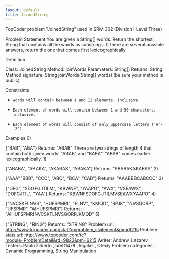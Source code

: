 ```yaml
---
layout: default
title: JoinedString
---
```



TopCoder problem "JoinedString" used in SRM 302 (Division I Level Three)

Problem Statement
         You are given a String[] words. Return the shortest String that contains all the words as substrings. If there are several possible answers, return the one that comes first lexicographically.

Definition
        
Class:     JoinedString
Method:     joinWords
Parameters:     String[]
Returns:     String
Method signature:     String joinWords(String[] words)
(be sure your method is public)
   

Constraints
-     words will contain between 1 and 12 elements, inclusive.
-     Each element of words will contain between 1 and 50 characters, inclusive.
-     Each element of words will consist of only uppercase letters ('A'-'Z').

Examples
0)    
        
{"BAB", "ABA"}
Returns: "ABAB"
There are two strings of length 4 that contain both given words: "ABAB" and "BABA". "ABAB" comes earlier lexicographically.
1)    
        
{"ABABA", "AKAKA", "AKABAS", "ABAKA"}
Returns: "ABABAKAKABAS"
2)    
        
{"AAA","BBB", "CCC", "ABC", "BCA", "CAB"}
Returns: "AAABBBCABCCC"
3)    
        
{"OFG", "SDOFGJTILM", "KBWNF", "YAAPO", "AWX", "VSEAWX", "DOFGJTIL", "YAA"}
Returns: "KBWNFSDOFGJTILMVSEAWXYAAPO"
4)    
        
{"NVCSKFLNVS", "HUFSPMRI", "FLNV", "KMQD", "RPJK", "NVSQORP", "UFSPMR", "AIHUFSPMRI"}
Returns: "AIHUFSPMRINVCSKFLNVSQORPJKMQD"
5)    
        
{"STRING", "RING"}
Returns: "STRING"
Problem url: http://www.topcoder.com/stat?c=problem_statement&pm=6215
Problem stats url: http://www.topcoder.com/tc?module=ProblemDetail&rd=9823&pm=6215
Writer: Andrew_Lazarev Testers: PabloGilberto , brett1479 , legakis , Olexiy Problem categories: Dynamic Programming, String Manipulation